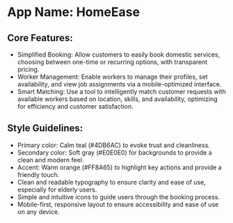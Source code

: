 # **App Name**: HomeEase

## Core Features:

- Simplified Booking: Allow customers to easily book domestic services, choosing between one-time or recurring options, with transparent pricing.
- Worker Management: Enable workers to manage their profiles, set availability, and view job assignments via a mobile-optimized interface.
- Smart Matching: Use a tool to intelligently match customer requests with available workers based on location, skills, and availability, optimizing for efficiency and customer satisfaction.

## Style Guidelines:

- Primary color: Calm teal (#4DB6AC) to evoke trust and cleanliness.
- Secondary color: Soft gray (#E0E0E0) for backgrounds to provide a clean and modern feel.
- Accent: Warm orange (#FF8A65) to highlight key actions and provide a friendly touch.
- Clean and readable typography to ensure clarity and ease of use, especially for elderly users.
- Simple and intuitive icons to guide users through the booking process.
- Mobile-first, responsive layout to ensure accessibility and ease of use on any device.